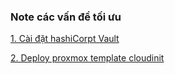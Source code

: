 ### Note các vấn đề tối ưu 

[1. Cài đặt hashiCorpt Vault ](https://github.com/anphn/Note-deploy/blob/master/HashiCorp_install.md)

[2. Deploy proxmox template cloudinit](https://github.com/anphn/Note-deploy/blob/master/template_cloud.md)
